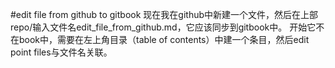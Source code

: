 #edit file from github to gitbook
现在我在github中新建一个文件，然后在上部repo/输入文件名edit_file_from_github.md，它应该同步到gitbook中。
开始它不在book中，需要在左上角目录（table of contents）中建一个条目，然后edit point files与文件名关联。
